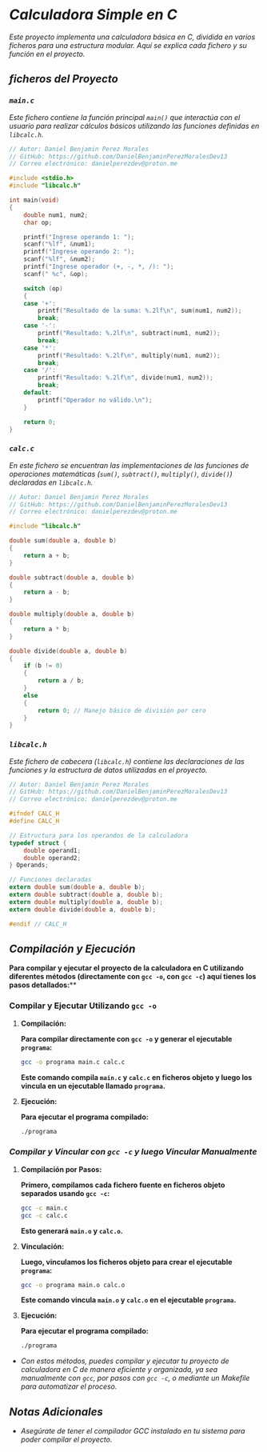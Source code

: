<!-- Autor: Daniel Benjamin Perez Morales -->
<!-- GitHub: https://github.com/DanielBenjaminPerezMoralesDev13 -->
<!-- Gitlab: https://gitlab.com/DanielBenjaminPerezMoralesDev13 -->
<!-- Correo electrónico: danielperezdev@proton.me -->

# ***Calculadora Simple en C***

*Este proyecto implementa una calculadora básica en C, dividida en varios ficheros para una estructura modular. Aquí se explica cada fichero y su función en el proyecto.*

## ***ficheros del Proyecto***

### ***`main.c`***

*Este fichero contiene la función principal `main()` que interactúa con el usuario para realizar cálculos básicos utilizando las funciones definidas en `libcalc.h`.*

```c
// Autor: Daniel Benjamin Perez Morales
// GitHub: https://github.com/DanielBenjaminPerezMoralesDev13
// Correo electrónico: danielperezdev@proton.me

#include <stdio.h>
#include "libcalc.h"

int main(void)
{
    double num1, num2;
    char op;

    printf("Ingrese operando 1: ");
    scanf("%lf", &num1);
    printf("Ingrese operando 2: ");
    scanf("%lf", &num2);
    printf("Ingrese operador (+, -, *, /): ");
    scanf(" %c", &op);

    switch (op)
    {
    case '+':
        printf("Resultado de la suma: %.2lf\n", sum(num1, num2));
        break;
    case '-':
        printf("Resultado: %.2lf\n", subtract(num1, num2));
        break;
    case '*':
        printf("Resultado: %.2lf\n", multiply(num1, num2));
        break;
    case '/':
        printf("Resultado: %.2lf\n", divide(num1, num2));
        break;
    default:
        printf("Operador no válido.\n");
    }

    return 0;
}
```

### ***`calc.c`***

*En este fichero se encuentran las implementaciones de las funciones de operaciones matemáticas (`sum()`, `subtract()`, `multiply()`, `divide()`) declaradas en `libcalc.h`.*

```c
// Autor: Daniel Benjamin Perez Morales
// GitHub: https://github.com/DanielBenjaminPerezMoralesDev13
// Correo electrónico: danielperezdev@proton.me

#include "libcalc.h"

double sum(double a, double b)
{
    return a + b;
}

double subtract(double a, double b)
{
    return a - b;
}

double multiply(double a, double b)
{
    return a * b;
}

double divide(double a, double b)
{
    if (b != 0)
    {
        return a / b;
    }
    else
    {
        return 0; // Manejo básico de división por cero
    }
}
```

### ***`libcalc.h`***

*Este fichero de cabecera (`libcalc.h`) contiene las declaraciones de las funciones y la estructura de datos utilizadas en el proyecto.*

```c
// Autor: Daniel Benjamin Perez Morales
// GitHub: https://github.com/DanielBenjaminPerezMoralesDev13
// Correo electrónico: danielperezdev@proton.me

#ifndef CALC_H
#define CALC_H

// Estructura para los operandos de la calculadora
typedef struct {
    double operand1;
    double operand2;
} Operands;

// Funciones declaradas
extern double sum(double a, double b);
extern double subtract(double a, double b);
extern double multiply(double a, double b);
extern double divide(double a, double b);

#endif // CALC_H
```

## ***Compilación y Ejecución***

**Para compilar y ejecutar el proyecto de la calculadora en C utilizando diferentes métodos (directamente con `gcc -o`, con `gcc -c`) aquí tienes los pasos detallados:****

### **Compilar y Ejecutar Utilizando `gcc -o`**

1. **Compilación:**

   **Para compilar directamente con `gcc -o` y generar el ejecutable `programa`:**

   ```bash
   gcc -o programa main.c calc.c
   ```

   **Este comando compila `main.c` y `calc.c` en ficheros objeto y luego los vincula en un ejecutable llamado `programa`.**

2. **Ejecución:**

   **Para ejecutar el programa compilado:**

   ```bash
   ./programa
   ```

### ***Compilar y Vincular con `gcc -c` y luego Vincular Manualmente***

1. **Compilación por Pasos:**

   **Primero, compilamos cada fichero fuente en ficheros objeto separados usando `gcc -c`:**

   ```bash
   gcc -c main.c
   gcc -c calc.c
   ```

   **Esto generará `main.o` y `calc.o`.**

2. **Vinculación:**

   **Luego, vinculamos los ficheros objeto para crear el ejecutable `programa`:**

   ```bash
   gcc -o programa main.o calc.o
   ```

   **Este comando vincula `main.o` y `calc.o` en el ejecutable `programa`.**

3. **Ejecución:**

   **Para ejecutar el programa compilado:**

   ```bash
   ./programa
   ```

- *Con estos métodos, puedes compilar y ejecutar tu proyecto de calculadora en C de manera eficiente y organizada, ya sea manualmente con `gcc`, por pasos con `gcc -c`, o mediante un Makefile para automatizar el proceso.*

## ***Notas Adicionales***

- *Asegúrate de tener el compilador GCC instalado en tu sistema para poder compilar el proyecto.*

